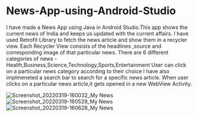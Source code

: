 # News-App-using-Android-Studio
I have made a News App using Java in Android Studio.This app shows the current news of India and keeps us updated with the current affairs.
I have used Retrofit Library to fetch the news article and show them in a recycler view.
Each Recycler View consists of the headlines ,source and corresponding image of that particular news.
There are 6 different categories of news - Health,Business,Science,Technology,Sports,Entertainment
User can click on a particular news category according to their choice
I have also implmeneted a search bar to search for a specific news article.
When user clicks on a particular news article,it gets opened in a new WebView Activity.


![Screenshot_20220319-160032_My News](https://user-images.githubusercontent.com/73133007/208437390-40847b7d-d5d4-4438-9f6f-289f6c36dac3.jpg)
![Screenshot_20220319-160529_My News](https://user-images.githubusercontent.com/73133007/208437446-7f7add47-ea78-4d69-a358-5dba50bd1d2c.jpg)
![Screenshot_20220319-160628_My News](https://user-images.githubusercontent.com/73133007/208437478-0f3af409-3092-4420-be37-7faa5a22dcab.jpg)
